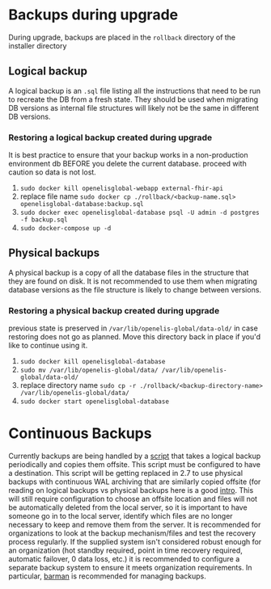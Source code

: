 # Backups during upgrade

During upgrade, backups are placed in the `rollback` directory of the installer directory

## Logical backup
A logical backup is an `.sql` file listing all the instructions that need to be run to recreate the DB from a fresh state. They should be used when migrating DB versions as internal file structures will likely not be the same in different DB versions.

### Restoring a logical backup created during upgrade
It is best practice to ensure that your backup works in a non-production environment db BEFORE you delete the current database. proceed with caution so data is not lost.

1. `sudo docker kill openelisglobal-webapp external-fhir-api`
1. replace file name `sudo docker cp ./rollback/<backup-name.sql> openelisglobal-database:backup.sql`
1.  `sudo docker exec openelisglobal-database psql -U admin -d postgres  -f backup.sql`
1. `sudo docker-compose up -d`

## Physical backups
A physical backup is a copy of all the database files in the structure that they are found on disk. It is not recommended to use them when migrating database versions as  the file structure is likely to change between versions.

### Restoring a physical backup created during upgrade
previous state is preserved in `/var/lib/openelis-global/data-old/` in case restoring does not go as planned. Move this directory back in place if you'd like to continue using it.

1. `sudo docker kill openelisglobal-database`
1. `sudo mv /var/lib/openelis-global/data/ /var/lib/openelis-global/data-old/`
1. replace directory name `sudo cp -r ./rollback/<backup-directory-name> /var/lib/openelis-global/data/`
1. `sudo docker start openelisglobal-database`

# Continuous Backups
Currently backups are being handled by a [script](https://github.com/I-TECH-UW/OpenELIS-Global-2/blob/develop/install/installerTemplate/linux/templates/DatabaseBackup.pl) that takes a logical backup periodically and copies them offsite. This script must be configured to have a destination. This script will be getting replaced in 2.7 to use physical backups with continuous WAL archiving that are similarly copied offsite (for reading on logical backups vs physical backups here is a good [intro](https://dev.to/supabase/til-postgres-logical-vs-physical-backups-218b). This will still require configuration to choose an offsite location and files will not be automatically deleted from the local server, so it is important to have someone go in to the local server, identify which files are no longer necessary to keep and remove them from the server. It is recommended for organizations to look at the backup mechanism/files and test the recovery process regularly. If the supplied system isn't considered robust enough for an organization (hot standby required, point in time recovery required, automatic failover, 0 data loss, etc.) it is recommended to configure a separate backup system to ensure it meets organization requirements. In particular, [barman](https://pgbarman.org/) is recommended for managing backups.
